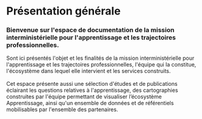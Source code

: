 # Présentation générale

### **Bienvenue sur l'espace de documentation de la mission interministérielle pour l'apprentissage et les trajectoires professionnelles.**&#x20;

Sont ici présentés l'objet et les finalités de la mission interministérielle pour l'apprentissage et les trajectoires professionnelles, l'équipe qui la constitue, l'écosystème dans lequel elle intervient et les services construits.\
\
Cet espace présente aussi une sélection d'études et de publications éclairant les questions relatives à l'apprentissage, des cartographies construites par l'équipe permettant de visualiser l’écosystème Apprentissage, ainsi qu'un ensemble de données et de référentiels mobilisables par l'ensemble des partenaires.
